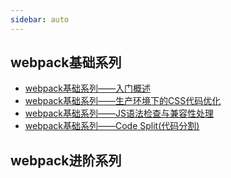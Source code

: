 ```yaml
---
sidebar: auto
---
```

## webpack基础系列
- [webpack基础系列——入门概述](./basic-webpack/webpack基础系列——入门概述.md)
- [webpack基础系列——生产环境下的CSS代码优化](./basic-webpack/webpack基础系列——生产环境下的CSS代码优化.md)
- [webpack基础系列——JS语法检查与兼容性处理](./basic-webpack/webpack基础系列——JS语法检查与兼容性处理.md)
- [webpack基础系列——Code Split(代码分割)](./basic-webpack/webpack基础系列——Code%20Split(代码分割).md)

## webpack进阶系列
